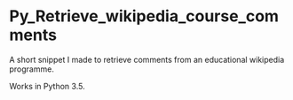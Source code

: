 # Py_Retrieve_wikipedia_course_comments
A short snippet I made to retrieve comments from an educational wikipedia programme.

Works in Python 3.5.
